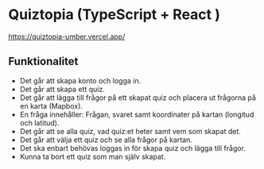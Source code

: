 # Quiztopia (TypeScript + React )
https://quiztopia-umber.vercel.app/


 ## Funktionalitet
* Det går att skapa konto och logga in.
* Det går att skapa ett quiz.
* Det går att lägga till frågor på ett skapat quiz och placera ut frågorna på en karta (Mapbox).
* En fråga innehåller: Frågan, svaret samt koordinater på kartan (longitud och latitud).
* Det går att se alla quiz, vad quiz:et heter samt vem som skapat det.
* Det går att välja ett quiz och se alla frågor på kartan.
* Det ska enbart behövas loggas in för skapa quiz och lägga till frågor.
* Kunna ta bort ett quiz som man själv skapat.

